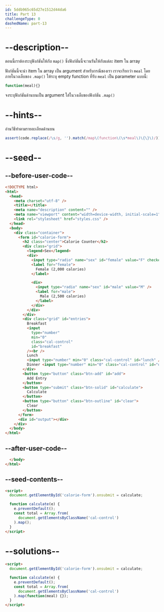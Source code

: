 ```yaml
---
id: 5ddb965c65d27e1512d44da6
title: Part 13
challengeType: 0
dashedName: part-13
---
```


# --description--

ตอนนี้เราต้องระบุฟังก์ชันให้กับ `map()` ซึ่งฟังก์ชันนี้จะวนรันให้กับแต่ละ item ใน array

ฟังก์ชันนี้จะนำ item ใน array เป็น argument สำหรับกรณีของเรา เราจะเรียกว่า `meal` โดยภายในวงเล็บของ `.map()` ให้ระบุ empty function ที่รับ `meal` เป็น parameter แบบนี้:

```js
function(meal){}
```

จงระบุฟังก์ชันด้านบนเป็น argument ใส่ในวงเล็บของฟังก์ชัน `.map()`

# --hints--

อ่านวิธีทำตามรายละเอียดด้านบน

```js
assert(code.replace(/\s/g, '').match(/map\(function\(\s*meal\)\{\}\)/));
```

# --seed--

## --before-user-code--

```html
<!DOCTYPE html>
<html>
  <head>
    <meta charset="utf-8" />
    <title></title>
    <meta name="description" content="" />
    <meta name="viewport" content="width=device-width, initial-scale=1" />
    <link rel="stylesheet" href="styles.css" />
  </head>
  <body>
    <div class="container">
      <form id="calorie-form">
        <h2 class="center">Calorie Counter</h2>
        <div class="grid">
          <legend>Sex</legend>
          <div>
            <input type="radio" name="sex" id="female" value="F" checked />
            <label for="female">
              Female (2,000 calories)
            </label>

            <div>
              <input type="radio" name="sex" id="male" value="M" />
              <label for="male">
                Male (2,500 calories)
              </label>
            </div>
          </div>
        </div>
        <div class="grid" id="entries">
          Breakfast
          <input
            type="number"
            min="0"
            class="cal-control"
            id="breakfast"
          /><br />
          Lunch
          <input type="number" min="0" class="cal-control" id="lunch" /><br />
          Dinner <input type="number" min="0" class="cal-control" id="dinner" />
        </div>
        <button type="button" class="btn-add" id="add">
          Add Entry
        </button>
        <button type="submit" class="btn-solid" id="calculate">
          Calculate
        </button>
        <button type="button" class="btn-outline" id="clear">
          Clear
        </button>
      </form>
      <div id="output"></div>
    </div>
  </body>
</html>
```

## --after-user-code--

```html
  </body>
</html>
```

## --seed-contents--

```html
<script>
  document.getElementById('calorie-form').onsubmit = calculate;

  function calculate(e) {
    e.preventDefault();
    const total = Array.from(
      document.getElementsByClassName('cal-control')
    ).map();
  }
</script>
```

# --solutions--

```html
<script>
  document.getElementById('calorie-form').onsubmit = calculate;

  function calculate(e) {
    e.preventDefault();
    const total = Array.from(
      document.getElementsByClassName('cal-control')
    ).map(function(meal) {});
  }
</script>
```
